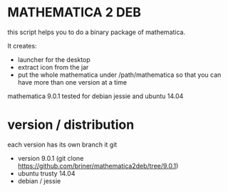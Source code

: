 MATHEMATICA 2 DEB
=================

this script helps you to do a binary package of mathematica.

It creates:
 - launcher for the desktop
 - extract icon from the jar
 - put the whole mathematica under /path/mathematica<SOFT> so that you can
 have more than one version at a time
 

 
 mathematica 9.0.1 tested for debian jessie and ubuntu 14.04

version / distribution
======================

each version has its own branch it git

* version 9.0.1 (git clone https://github.com/briner/mathematica2deb/tree/9.0.1)
 * ubuntu trusty 14.04
 * debian / jessie
